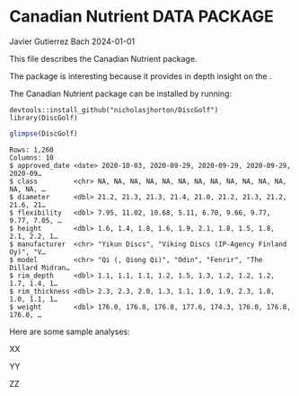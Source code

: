 # Canadian Nutrient DATA PACKAGE
Javier Gutierrez Bach
2024-01-01

This file describes the Canadian Nutrient package.

The package is interesting because it provides in depth insight on the .

The Canadian Nutrient package can be installed by running:

    devtools::install_github("nicholasjhorton/DiscGolf")
    library(DiscGolf)

``` r
glimpse(DiscGolf)
```

    Rows: 1,260
    Columns: 10
    $ approved_date <date> 2020-10-03, 2020-09-29, 2020-09-29, 2020-09-29, 2020-09…
    $ class         <chr> NA, NA, NA, NA, NA, NA, NA, NA, NA, NA, NA, NA, NA, NA, …
    $ diameter      <dbl> 21.2, 21.3, 21.3, 21.4, 21.0, 21.2, 21.3, 21.2, 21.6, 21…
    $ flexibility   <dbl> 7.95, 11.02, 10.68, 5.11, 6.70, 9.66, 9.77, 9.77, 7.05, …
    $ height        <dbl> 1.6, 1.4, 1.8, 1.6, 1.9, 2.1, 1.8, 1.5, 1.8, 2.1, 2.2, 1…
    $ manufacturer  <chr> "Yikun Discs", "Viking Discs (IP-Agency Finland Oy)", "V…
    $ model         <chr> "Qi (, Qiong Qi)", "Odin", "Fenrir", "The Dillard Midran…
    $ rim_depth     <dbl> 1.1, 1.1, 1.1, 1.2, 1.5, 1.3, 1.2, 1.2, 1.2, 1.7, 1.4, 1…
    $ rim_thickness <dbl> 2.3, 2.3, 2.0, 1.3, 1.1, 1.0, 1.9, 2.3, 1.8, 1.0, 1.1, 1…
    $ weight        <dbl> 176.0, 176.8, 176.8, 177.6, 174.3, 176.0, 176.8, 176.0, …

Here are some sample analyses:

XX

YY

ZZ
